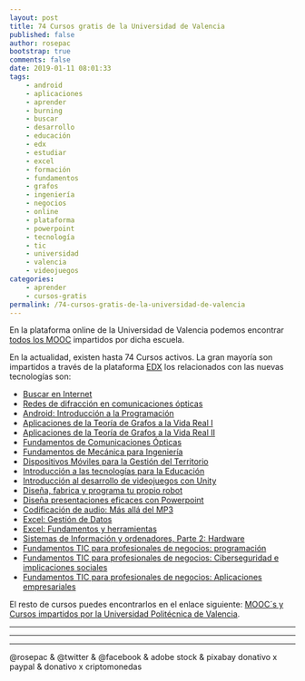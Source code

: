 ```yaml
---
layout: post
title: 74 Cursos gratis de la Universidad de Valencia
published: false
author: rosepac
bootstrap: true
comments: false
date: 2019-01-11 08:01:33
tags:
    - android
    - aplicaciones
    - aprender
    - burning
    - buscar
    - desarrollo
    - educación
    - edx
    - estudiar
    - excel
    - formación
    - fundamentos
    - grafos
    - ingeniería
    - negocios
    - online
    - plataforma
    - powerpoint
    - tecnología
    - tic
    - universidad
    - valencia
    - videojuegos
categories:
    - aprender
    - cursos-gratis
permalink: /74-cursos-gratis-de-la-universidad-de-valencia
---
```

En la plataforma online de la Universidad de Valencia podemos encontrar [todos los MOOC][1] impartidos por dicha escuela.

En la actualidad, existen hasta 74 Cursos activos. La gran mayoría son impartidos a través de la plataforma [EDX][2] los relacionados con las nuevas tecnologías son:

  * [Buscar en Internet][3]
  * [Redes de difracción en comunicaciones ópticas][4]
  * [Android: Introducción a la Programación][5]
  * [Aplicaciones de la Teoría de Grafos a la Vida Real I][6]
  * [Aplicaciones de la Teoría de Grafos a la Vida Real II][7]
  * [Fundamentos de Comunicaciones Ópticas][8]
  * [Fundamentos de Mecánica para Ingeniería][9]
  * [Dispositivos Móviles para la Gestión del Territorio][10]
  * [Introducción a las tecnologías para la Educación][11]
  * [Introducción al desarrollo de videojuegos con Unity][12]
  * [Diseña, fabrica y programa tu propio robot][13]
  * [Diseña presentaciones eficaces con Powerpoint][14]
  * [Codificación de audio: Más allá del MP3][15]
  * [Excel: Gestión de Datos][16]
  * [Excel: Fundamentos y herramientas][17]
  * [Sistemas de Información y ordenadores, Parte 2: Hardware][18]
  * [Fundamentos TIC para profesionales de negocios: programación][19]
  * [Fundamentos TIC para profesionales de negocios: Ciberseguridad e implicaciones sociales][20]
  * [Fundamentos TIC para profesionales de negocios: Aplicaciones empresariales][21]

El resto de cursos puedes encontrarlos en el enlace siguiente: [MOOC´s y Cursos impartidos por la Universidad Politécnica de Valencia][22].

* * *


   


* * *


   


* * *


  



  



  @rosepac & @twitter & @facebook & adobe stock & pixabay donativo x paypal & donativo x criptomonedas


 [1]: https://www.elbo.in/moocvalencia
 [2]: https://elbo.in/edx
 [3]: https://www.edx.org/es/course/buscar-en-internet
 [4]: https://www.edx.org/es/course/redes-de-difraccion-en-comunicaciones-opticas
 [5]: https://www.edx.org/es/course/android-introduccion-a-la-programacion
 [6]: https://www.edx.org/es/course/aplicaciones-de-la-teoria-de-grafos-a-la-vida-real-i
 [7]: https://www.edx.org/es/course/aplicaciones-de-la-teoria-de-grafos-a-la-vida-real-ii
 [8]: https://www.edx.org/es/course/fundamentos-de-comunicaciones-opticas
 [9]: https://www.edx.org/es/course/fundamentos-de-mecanica-para-ingenieria
 [10]: https://www.edx.org/es/course/dispositivos-moviles-para-la-gestion-del-territorio
 [11]: https://www.edx.org/es/course/tecnologias-para-la-educacion
 [12]: https://www.edx.org/es/course/introduccion-al-desarrollo-de-videojuegos-con-unity
 [13]: https://www.edx.org/es/course/disena-fabrica-y-programa-tu-propio-robot
 [14]: https://www.edx.org/es/course/disena-presentaciones-eficaces-con-powerpoint
 [15]: https://www.edx.org/es/course/codificacion-de-audio-mas-alla-del-mp3
 [16]: https://www.edx.org/es/course/excel-2-gestion-de-datos
 [17]: https://www.edx.org/es/course/excel-fundamentos-y-herramientas
 [18]: https://www.edx.org/es/course/sistemas-de-informacion-y-ordenadores-upvalenciax-sic101-2x
 [19]: https://www.edx.org/es/course/fundamentos-tic-para-profesionales-de-negocios-programacion
 [20]: https://www.edx.org/es/course/fundamentos-tic-para-profesionales-de-negocios-implicaciones-sociales
 [21]: https://www.edx.org/es/course/fundamentos-tic-para-profesionales-de-negocios-aplicaciones-empresariales
 [22]: https://elbo.in/moocvalencia